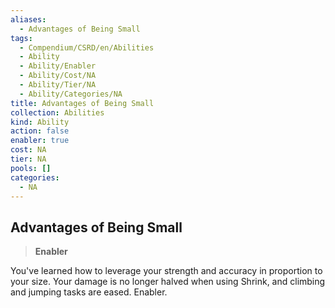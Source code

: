 ```yaml
---
aliases:
  - Advantages of Being Small
tags:
  - Compendium/CSRD/en/Abilities
  - Ability
  - Ability/Enabler
  - Ability/Cost/NA
  - Ability/Tier/NA
  - Ability/Categories/NA
title: Advantages of Being Small
collection: Abilities
kind: Ability
action: false
enabler: true
cost: NA
tier: NA
pools: []
categories:
  - NA
---
```

## Advantages of Being Small    
>**Enabler**  
    
You've learned how to leverage your strength and accuracy in proportion to your size. Your damage is no longer halved when using Shrink, and climbing and jumping tasks are eased. Enabler.